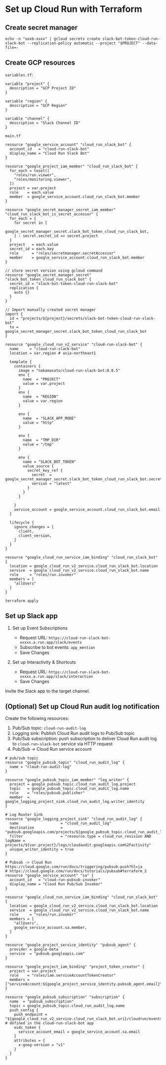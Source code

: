 # Set up Cloud Run with Terraform

## Create secret manager

```
echo -n "xoxb-xxxx" | gcloud secrets create slack-bot-token-cloud-run-slack-bot --replication-policy automatic --project "$PROJECT" --data-file=-
```

## Create GCP resources

`variables.tf`:

```hcl
variable "project" {
  description = "GCP Project ID"
}

variable "region" {
  description = "GCP Region"
}

variable "channel" {
  description = "Slack Channel ID"
}
```

`main.tf`

```hcl
resource "google_service_account" "cloud_run_slack_bot" {
  account_id   = "cloud-run-slack-bot"
  display_name = "Cloud Run Slack Bot"
}

resource "google_project_iam_member" "cloud_run_slack_bot" {
  for_each = toset([
    "roles/run.viewer",
    "roles/monitoring.viewer",
  ])
  project = var.project
  role    = each.value
  member  = google_service_account.cloud_run_slack_bot.member
}

resource "google_secret_manager_secret_iam_member" "cloud_run_slack_bot_is_secret_accessor" {
  for_each = {
    for secret in [
      google_secret_manager_secret.slack_bot_token_cloud_run_slack_bot,
    ] : secret.secret_id => secret.project
  }
  project   = each.value
  secret_id = each.key
  role      = "roles/secretmanager.secretAccessor"
  member    = google_service_account.cloud_run_slack_bot.member
}

// store secret version using gcloud command
resource "google_secret_manager_secret" "slack_bot_token_cloud_run_slack_bot" {
  secret_id = "slack-bot-token-cloud-run-slack-bot"
  replication {
    auto {}
  }
}

// Import manually created secret manager
import {
  id = "projects/${project}/secrets/slack-bot-token-cloud-run-slack-bot"
  to = google_secret_manager_secret.slack_bot_token_cloud_run_slack_bot
}

resource "google_cloud_run_v2_service" "cloud-run-slack-bot" {
  name     = "cloud-run-slack-bot"
  location = var.region # asia-northeast1

  template {
    containers {
      image = "nakamasato/cloud-run-slack-bot:0.0.5"
      env {
        name  = "PROJECT"
        value = var.project
      }
      env {
        name  = "REGION"
        value = var.region
      }

      env {
        name  = "SLACK_APP_MODE"
        value = "http"
      }

      env {
        name  = "TMP_DIR"
        value = "/tmp"
      }

      env {
        name = "SLACK_BOT_TOKEN"
        value_source {
          secret_key_ref {
            secret  = google_secret_manager_secret.slack_bot_token_cloud_run_slack_bot.secret_id
            version = "latest"
          }
        }
      }

    }
    service_account = google_service_account.cloud_run_slack_bot.email
  }

  lifecycle {
    ignore_changes = [
      client,
      client_version,
    ]
  }
}

resource "google_cloud_run_service_iam_binding" "cloud_run_slack_bot" {
  location = google_cloud_run_v2_service.cloud_run_slack_bot.location
  service  = google_cloud_run_v2_service.cloud_run_slack_bot.name
  role     = "roles/run.invoker"
  members = [
    "allUsers"
  ]
}
```

```
terraform apply
```

## Set up Slack app

1. Set up Event Subscriptions

    - Request URL: `https://cloud-run-slack-bot-xxxxx.a.run.app/slack/events`
    - Subscribe to bot events: `app_mention`
    - Save Changes
1. Set up Interactivity & Shortcuts

    - Request URL: `https://cloud-run-slack-bot-xxxxx.a.run.app/slack/interaction`
    - Save Changes

Invite the Slack app to the target channel.


## (Optional) Set up Cloud Run audit log notification

Create the following resources:

1. Pub/Sub topic: `cloud-run-audit-log`
1. Logging sink: Publish Cloud Run audit logs to Pub/Sub topic
1. Pub/Sub subscription: push subscription to deliver Cloud Run audit log to `cloud-run-slack-bot` service via HTTP request
1. Pub/Sub -> Cloud Run service account


```hcl
# pub/sub topic
resource "google_pubsub_topic" "cloud_run_audit_log" {
  name = "cloud-run-audit-log"
}

resource "google_pubsub_topic_iam_member" "log_writer" {
  project = google_pubsub_topic.cloud_run_audit_log.project
  topic   = google_pubsub_topic.cloud_run_audit_log.name
  role    = "roles/pubsub.publisher"
  member  = google_logging_project_sink.cloud_run_audit_log.writer_identity
}

# Log Router Sink
resource "google_logging_project_sink" "cloud_run_audit_log" {
  name                   = "cloud_run_audit_log"
  destination            = "pubsub.googleapis.com/projects/${google_pubsub_topic.cloud_run_audit_log.project}/topics/${google_pubsub_topic.cloud_run_audit_log.name}"
  filter                 = "resource.type = cloud_run_revision AND logName = projects/${var.project}/logs/cloudaudit.googleapis.com%2Factivity"
  unique_writer_identity = true
}

# Pubsub -> Cloud Run https://cloud.google.com/run/docs/triggering/pubsub-push?hl=ja
# https://cloud.google.com/run/docs/tutorials/pubsub#terraform_2
resource "google_service_account" "sa" {
  account_id   = "cloud-run-pubsub-invoker"
  display_name = "Cloud Run Pub/Sub Invoker"
}

resource "google_cloud_run_service_iam_binding" "cloud_run_slack_bot" {
  location = google_cloud_run_v2_service.cloud_run_slack_bot.location
  service  = google_cloud_run_v2_service.cloud_run_slack_bot.name
  role     = "roles/run.invoker"
  members = [
    "allUsers",
    google_service_account.sa.member,
  ]
}

resource "google_project_service_identity" "pubsub_agent" {
  provider = google-beta
  service  = "pubsub.googleapis.com"
}

resource "google_project_iam_binding" "project_token_creator" {
  project = var.project
  role    = "roles/iam.serviceAccountTokenCreator"
  members = ["serviceAccount:${google_project_service_identity.pubsub_agent.email}"]
}

resource "google_pubsub_subscription" "subscription" {
  name  = "pubsub_subscription"
  topic = google_pubsub_topic.cloud_run_audit_log.name
  push_config {
    push_endpoint = "${google_cloud_run_v2_service.cloud_run_slack_bot.uri}/cloudrun/events" # defined in the cloud-run-slack-bot app
    oidc_token {
      service_account_email = google_service_account.sa.email
    }
    attributes = {
      x-goog-version = "v1"
    }
  }
}
```
